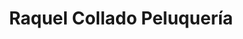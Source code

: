 ---
title: "Raquel Collado Peluquería"
url: /xirivella/raquel-collado-peluqueria/
shop: peluquería
---